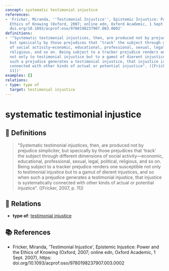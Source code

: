 ```yaml
---
concept: systematic testimonial injustice
references:
- 'Fricker, Miranda, ''Testimonial Injustice'', Epistemic Injustice: Power and the
  Ethics of Knowing (Oxford, 2007; online edn, Oxford Academic, 1 Sept. 2007), https:
  doi.org/10.1093/acprof:oso/9780198237907.003.0002'
definitions:
- '"Systematic testimonial injustices, then, are produced not by prejudice simpliciter,
  but specically by those prejudices that ‘track’ the subject through different dimensions
  of social activity—economic, educational, professional, sexual, legal, political,
  religious, and so on. Being subject to a tracker prejudice renders one susceptible
  not only to testimonial injustice but to a gamut of dierent injustices, and so when
  such a prejudice generates a testimonial injustice, that injustice is systematically
  connected with other kinds of actual or potential injustice". ([Fricker, 2007, p.
  11])'
examples: []
relations:
- type: type of
  target: testimonial injustice
---
```


# systematic testimonial injustice

## 📖 Definitions

> "Systematic testimonial injustices, then, are produced not by prejudice simpliciter, but specically by those prejudices that ‘track’ the subject through different dimensions of social activity—economic, educational, professional, sexual, legal, political, religious, and so on. Being subject to a tracker prejudice renders one susceptible not only to testimonial injustice but to a gamut of dierent injustices, and so when such a prejudice generates a testimonial injustice, that injustice is systematically connected with other kinds of actual or potential injustice". ([Fricker, 2007, p. 11])

## 🔗 Relations

- **type of**: [testimonial injustice](./testimonial-injustice.md)

## 📚 References

- Fricker, Miranda, 'Testimonial Injustice', Epistemic Injustice: Power and the Ethics of Knowing (Oxford, 2007; online edn, Oxford Academic, 1 Sept. 2007), https: doi.org/10.1093/acprof:oso/9780198237907.003.0002
